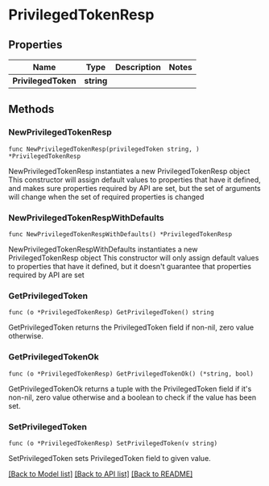 # PrivilegedTokenResp

## Properties

Name | Type | Description | Notes
------------ | ------------- | ------------- | -------------
**PrivilegedToken** | **string** |  | 

## Methods

### NewPrivilegedTokenResp

`func NewPrivilegedTokenResp(privilegedToken string, ) *PrivilegedTokenResp`

NewPrivilegedTokenResp instantiates a new PrivilegedTokenResp object
This constructor will assign default values to properties that have it defined,
and makes sure properties required by API are set, but the set of arguments
will change when the set of required properties is changed

### NewPrivilegedTokenRespWithDefaults

`func NewPrivilegedTokenRespWithDefaults() *PrivilegedTokenResp`

NewPrivilegedTokenRespWithDefaults instantiates a new PrivilegedTokenResp object
This constructor will only assign default values to properties that have it defined,
but it doesn't guarantee that properties required by API are set

### GetPrivilegedToken

`func (o *PrivilegedTokenResp) GetPrivilegedToken() string`

GetPrivilegedToken returns the PrivilegedToken field if non-nil, zero value otherwise.

### GetPrivilegedTokenOk

`func (o *PrivilegedTokenResp) GetPrivilegedTokenOk() (*string, bool)`

GetPrivilegedTokenOk returns a tuple with the PrivilegedToken field if it's non-nil, zero value otherwise
and a boolean to check if the value has been set.

### SetPrivilegedToken

`func (o *PrivilegedTokenResp) SetPrivilegedToken(v string)`

SetPrivilegedToken sets PrivilegedToken field to given value.



[[Back to Model list]](../README.md#documentation-for-models) [[Back to API list]](../README.md#documentation-for-api-endpoints) [[Back to README]](../README.md)



